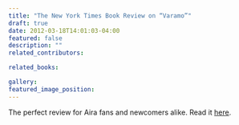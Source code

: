 ```yaml
---
title: "The New York Times Book Review on “Varamo”"
draft: true
date: 2012-03-18T14:01:03-04:00
featured: false
description: ""
related_contributors:

related_books:

gallery:
featured_image_position: 
---
```


The perfect review for Aira fans and newcomers alike. Read it [here](http://www.nytimes.com/2012/03/18/books/review/varamo-a-novel-by-cesar-aira.html).

